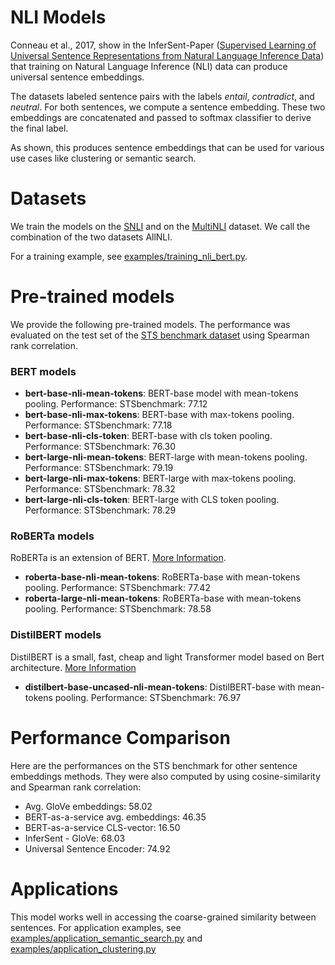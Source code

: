 # NLI Models
Conneau et al., 2017, show in the InferSent-Paper ([Supervised Learning of Universal Sentence Representations from Natural Language Inference Data](https://arxiv.org/abs/1705.02364)) that training on Natural Language Inference (NLI) data can produce universal sentence embeddings.

The datasets labeled sentence pairs with the labels *entail*, *contradict*, and *neutral*. For both sentences, we compute a sentence embedding. These two embeddings are concatenated and passed to softmax classifier to derive the final label.

As shown, this produces sentence embeddings that can be used for various use cases like clustering or semantic search.

# Datasets
We train the models on the [SNLI](https://nlp.stanford.edu/projects/snli/) and on the [MultiNLI](https://www.nyu.edu/projects/bowman/multinli/) dataset. We call the combination of the two datasets AllNLI.

For a training example, see [examples/training_nli_bert.py](../../examples/training_nli_bert.py). 

# Pre-trained models
We provide the following pre-trained models. The performance was evaluated on the test set of the [STS benchmark dataset](http://ixa2.si.ehu.es/stswiki/index.php/STSbenchmark) using Spearman rank correlation.


### BERT models
- **bert-base-nli-mean-tokens**: BERT-base model with mean-tokens pooling. Performance: STSbenchmark: 77.12
- **bert-base-nli-max-tokens**: BERT-base with max-tokens pooling. Performance: STSbenchmark: 77.18
- **bert-base-nli-cls-token**: BERT-base with cls token pooling. Performance: STSbenchmark: 76.30
- **bert-large-nli-mean-tokens**: BERT-large with mean-tokens pooling. Performance: STSbenchmark: 79.19
- **bert-large-nli-max-tokens**: BERT-large with max-tokens pooling. Performance: STSbenchmark: 78.32
- **bert-large-nli-cls-token**: BERT-large with CLS token pooling. Performance: STSbenchmark: 78.29

### RoBERTa models
RoBERTa is an extension of BERT. [More Information](https://arxiv.org/abs/1907.11692).
- **roberta-base-nli-mean-tokens**: RoBERTa-base with mean-tokens pooling. Performance: STSbenchmark: 77.42
- **roberta-large-nli-mean-tokens**: RoBERTa-base with mean-tokens pooling. Performance: STSbenchmark: 78.58

### DistilBERT models
DistilBERT is a small, fast, cheap and light Transformer model based on Bert architecture. [More Information](https://github.com/huggingface/transformers/tree/master/examples/distillation)
- **distilbert-base-uncased-nli-mean-tokens**: DistilBERT-base with mean-tokens pooling. Performance: STSbenchmark: 76.97

# Performance Comparison
Here are the performances on the STS benchmark for other sentence embeddings methods. They were also computed by using cosine-similarity and Spearman rank correlation:
- Avg. GloVe embeddings:  58.02 
- BERT-as-a-service avg. embeddings:  46.35 
- BERT-as-a-service CLS-vector: 16.50 
- InferSent - GloVe: 68.03 
- Universal Sentence Encoder: 74.92

# Applications
This model works well in accessing the coarse-grained similarity between sentences. For application examples, see [examples/application_semantic_search.py](../../examples/application_semantic_search.py) and [examples/application_clustering.py](../../examples/application_clustering.py)